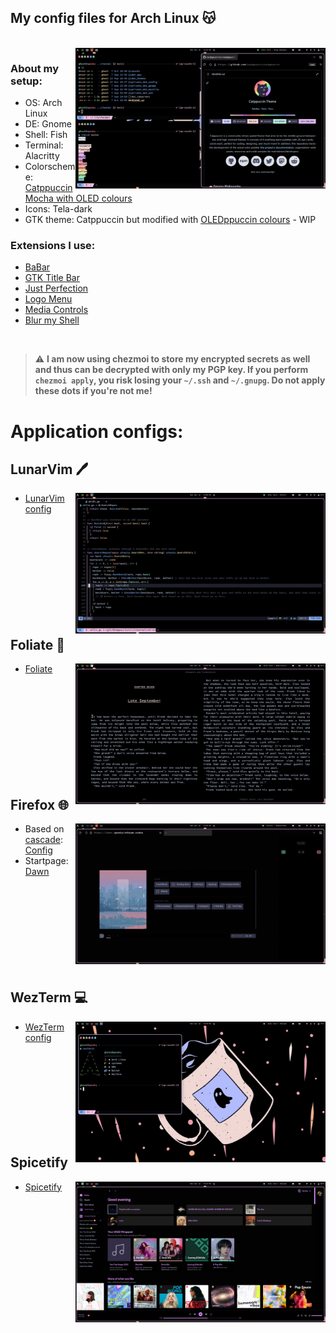<p align="center">
    <h2>My config files for Arch Linux 😽️ </h2>
</p>
<br>

<img src="assets/screenshot.png" align="right" width="400px">

### About my setup:
- OS: Arch Linux
- DE: Gnome 
- Shell: Fish 
- Terminal: Alacritty
- Colorscheme: [Catppuccin Mocha with OLED colours](https://github.com/catppuccin/catppuccin)
- Icons: Tela-dark
- GTK theme: Catppuccin but modified with [OLEDppuccin colours](https://github.com/ghostx31/gtk) - WIP

### Extensions I use: 
- [BaBar](https://extensions.gnome.org/extension/4000/babar/)
- [GTK Title Bar](https://extensions.gnome.org/extension/1732/gtk-title-bar/)
- [Just Perfection](https://extensions.gnome.org/extension/3843/just-perfection/)
- [Logo Menu](https://extensions.gnome.org/extension/4451/logo-menu/)
- [Media Controls](https://extensions.gnome.org/extension/4470/media-controls/)
- [Blur my Shell](https://extensions.gnome.org/extension/3193/blur-my-shell/)
<br>

 

> :warning: **I am now using chezmoi to store my encrypted secrets as well and thus can be decrypted with only my PGP key. If you perform `chezmoi apply`, you risk losing your `~/.ssh` and `~/.gnupg`. Do not apply these dots if you're not me!**

# Application configs: 

## LunarVim 🖊️
<img src="assets/lvim.png" align="right" width="400px">

- [LunarVim config](https://github.com/ghostx31/dotfiles/tree/main/private_dot_config/lvim)

<br>
<br>  

<br>

<br>
<br>

<br>
<br>
<br>
<br>

## Foliate 📔️ 

<img src="assets/foliate.png" width="400px" align="right">

- [Foliate](https://github.com/ghostx31/dotfiles/tree/main/private_dot_config/com.github.johnfactotum.Foliate)


<br>
<br>  
<br>
<br>
<br>
<br>
<br>
<br>
<br>

## Firefox 🌐️
<img src="assets/firefox.png"  align="right" width="400px">

- Based on [cascade](https://github.com/andreasgrafen/cascade): [Config](https://github.com/ghostx31/dotfiles/blob/main/private_dot_mozilla/private_firefox/private_qlzlnrcj.default-release/chrome/userChrome.css)
- Startpage: [Dawn](https://github.com/ghostx31/dawn)



<br>
<br>  

<br>

<br>
<br>

<br>
<br>
<br>

## WezTerm 💻️ 
<img src="assets/wezterm.png" align="right" width="400px">

- [WezTerm config](https://github.com/ghostx31/dotfiles/tree/main/private_dot_config/wezterm/wezterm.lua)




<br>
<br>  

<br>

<br>
<br>

<br>
<br>
<br>

## Spicetify
<img src="assets/spicetify.png" align="right" width="400px">

- [Spicetify](https://github.com/ghostx31/spicetify-oledppuccin)
